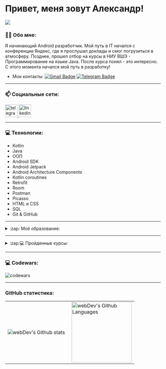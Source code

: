 # Привет, меня зовут Александр!

![](https://komarev.com/ghpvc/?username=kuchumof)

### :man_technologist: Обо мне:

Я начинающий Android разработчик.
Мой путь в IT начался с конференции Яндекс, где я прослушал доклады и смог погрузиться в атмосферу. 
Позднее, прошел отбор на курсы в НИУ ВШЭ - Программирование на языке Java. После курса понял - это интересно.
С этого момента начался мой путь в разработку!
- Мои контакты: [![Gmail Badge](https://img.shields.io/badge/-Gmail-red?style=flat&logo=Gmail&logoColor=white)](mailto:kuchumof@gmail.com)
                [![Telegram Badge](https://img.shields.io/badge/-AleksandrK-blue?style=flat&logo=Telegram&logoColor=white)](https://t.me/Sergeye4)
---

### :mailbox: Социальные сети:

  <div id="badges">
  <a href="https://t.me/Sergeye4" target="_blank">
      <img src="https://cdn-icons-png.flaticon.com/512/2111/2111646.png" width="40" height="40" alt="telegram group" />
    </a>   
    <a href="https://www.linkedin.com/in/kuchumov/" target="_blank">
      <img src="https://cdn-icons-png.flaticon.com/512/2504/2504799.png" width="40" height="40" alt="linkedin" />
    </a>
  </div>

---

### 💻 Технологии:
- Kotlin
- Java
- ООП
- Android SDK
- Android Jetpack
- Android Architecture Components
- Kotlin coroutines
- Retrofit
- Room
- Postman
- Picasso
- HTML и CSS
- SQL
- Git & GitHub


---

<details>
<summary>:zap: Моё образование:</summary>
<p> Пермский Государственный Технический Университет (ПГТУ) </p>
<p> Специализация - Технологические машины и оборудование </p>
<p> Сроки обучения: 2016 - 2021 </p>
</details>

---

<details>
<summary>:zap:💻 Пройденные курсы:</summary>

| Курсы                                                           |
| ----------------------------------------------------------------|
| Пермский университет / Разработка приложений для Android        |
| НИУ ВШЭ / Программирование на языке Java                        |
| udemy.com/Git: Полный курс для начинающих и не только           |
| udemy.com/Основы HTML Базовый курс                              |
| udemy.com/Основы HTML и CSS с нуля                              |
| udemy.com/Java для начинающих: с нуля до сертификата Oracle     |
| udemy.com/Java – получи Чёрный Пояс!                            |
| udemy.com/SQL для начинающих: с нуля до сертификата Oracle      |
</details>

---

### 💻 Codewars:

![codewars](https://www.codewars.com/users/kuchumof/badges/large)

---

### GitHub статистика:

<table>
  <tr>
    <td>
      <img align="left" src="http://github-readme-streak-stats.herokuapp.com?user=kuchumof&theme=dark&background=000000" alt="webDev's Github stats" />
    </td>
    <td>
      <img height="195px" align="right" alt="webDev's Github Languages" src="https://github-readme-stats-sigma-five.vercel.app/api/top-langs/?username=kuchumof&layout=compact&theme=vision-friendly-dark" />
    </td>
  </tr>
</table>
